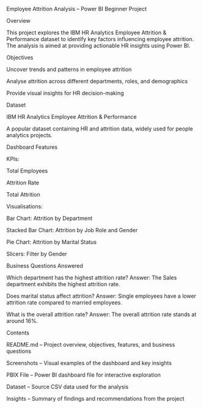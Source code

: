 Employee Attrition Analysis – Power BI Beginner Project

Overview

This project explores the IBM HR Analytics Employee Attrition & Performance dataset to identify key factors influencing employee attrition. The analysis is aimed at providing actionable HR insights using Power BI.

Objectives

Uncover trends and patterns in employee attrition

Analyse attrition across different departments, roles, and demographics

Provide visual insights for HR decision-making

Dataset

IBM HR Analytics Employee Attrition & Performance

A popular dataset containing HR and attrition data, widely used for people analytics projects.

Dashboard Features

KPIs:

Total Employees

Attrition Rate

Total Attrition

Visualisations:

Bar Chart: Attrition by Department

Stacked Bar Chart: Attrition by Job Role and Gender

Pie Chart: Attrition by Marital Status

Slicers: Filter by Gender

Business Questions Answered

Which department has the highest attrition rate?
Answer: The Sales department exhibits the highest attrition rate.

Does marital status affect attrition?
Answer: Single employees have a lower attrition rate compared to married employees.

What is the overall attrition rate?
Answer: The overall attrition rate stands at around 16%.

Contents

README.md – Project overview, objectives, features, and business questions

Screenshots – Visual examples of the dashboard and key insights

PBIX File – Power BI dashboard file for interactive exploration

Dataset – Source CSV data used for the analysis

Insights – Summary of findings and recommendations from the project
